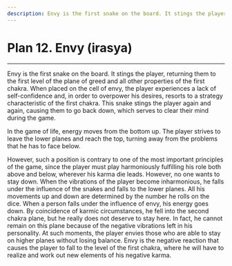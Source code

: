 ```yaml
---
description: Envy is the first snake on the board. It stings the player, returning them to the first level of the plane of greed and all other properties of the first chakra.
---
```


# Plan 12. Envy (irasya)

---

Envy is the first snake on the board. It stings the player, returning them to the first level of the plane of greed and all other properties of the first chakra. When placed on the cell of envy, the player experiences a lack of self-confidence and, in order to overpower his desires, resorts to a strategy characteristic of the first chakra. This snake stings the player again and again, causing them to go back down, which serves to clear their mind during the game.

In the game of life, energy moves from the bottom up. The player strives to leave the lower planes and reach the top, turning away from the problems that he has to face below.

However, such a position is contrary to one of the most important principles of the game, since the player must play harmoniously fulfilling his role both above and below, wherever his karma die leads. However, no one wants to stay down. When the vibrations of the player become inharmonious, he falls under the influence of the snakes and falls to the lower planes. All his movements up and down are determined by the number he rolls on the dice. When a person falls under the influence of envy, his energy goes down. By coincidence of karmic circumstances, he fell into the second chakra plane, but he really does not deserve to stay here. In fact, he cannot remain on this plane because of the negative vibrations left in his personality. At such moments, the player envies those who are able to stay on higher planes without losing balance. Envy is the negative reaction that causes the player to fall to the level of the first chakra, where he will have to realize and work out new elements of his negative karma.
